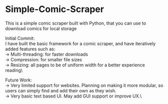 # Simple-Comic-Scraper
This is a simple comic scraper built with Python, that you can use to download comics for local storage

Initial Commit:\
I have built the basic framework for a comic scraper, and have iteratively added features such as:\
-> Multi-threading: for faster downloads\
-> Compression: for smaller file sizes\
-> Resizing: all pages to be of uniform width for a better experience reading\

Future Work:\
-> Very limited support for websites. Planning on making it more modular, so users can simply find and add their own as they wish.\
-> Very basic text based UI. May add GUI support or improve UX.\
